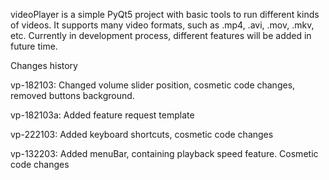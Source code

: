 videoPlayer is a simple PyQt5 project with basic tools to run different kinds of videos. It supports many video formats, such as .mp4, .avi, .mov, .mkv, etc. Currently in development process, different features will be added in future time.

Changes history

vp-182103: Changed volume slider position, cosmetic code changes, removed buttons background.

vp-182103a: Added feature request template

vp-222103: Added keyboard shortcuts, cosmetic code changes

vp-132203: Added menuBar, containing playback speed feature. Cosmetic code changes
